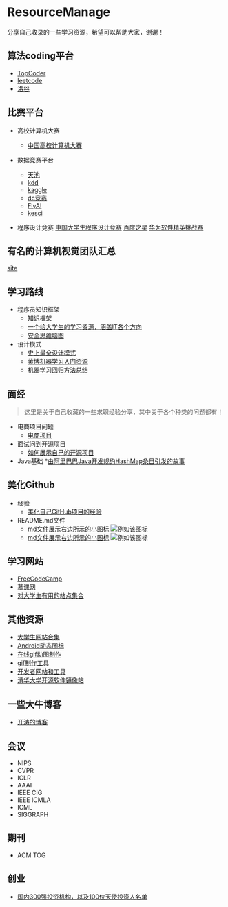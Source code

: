 # ResourceManage
分享自己收录的一些学习资源，希望可以帮助大家，谢谢！

## 算法coding平台
  * [TopCoder](https://www.topcoder.com/)
  * [leetcode](https://leetcode-cn.com/)
  * [洛谷](https://www.luogu.org/)


## 比赛平台
* 高校计算机大赛
  * [中国高校计算机大赛](http://www.c4best.cn/sy)
* 数据竞赛平台
  * [天池](https://zhuanlan.zhihu.com/p/2878195)
  * [kdd](https://zhuanlan.zhihu.com/p/2878195)
  * [kaggle](https://zhuanlan.zhihu.com/p/2878195)
  * [dc竞赛](https://www.pkbigdata.com/common/cmptIndex.html)
  * [FlyAI](https://www.flyai.com/)
  * [kesci](https://www.kesci.com/home/competition)

* 程序设计竞赛
[中国大学生程序设计竞赛](https://ccpc.io/event)
[百度之星](http://star.baidu.com/)
[华为软件精英挑战赛](https://codecraft.huawei.com/GeneralIntro)
## 有名的计算机视觉团队汇总
[site](https://www.jianshu.com/p/9e08b6fa7a13)

## 学习路线
* 程序员知识框架
  * [知识框架](https://zhuanlan.zhihu.com/p/2878195)
  * [一个给大学生的学习资源，涵盖IT各个方向](https://github.com/dipakkr/A-to-Z-Resources-for-Students)
  * [安全思维脑图](https://github.com/phith0n/Mind-Map)
* 设计模式
  * [史上最全设计模式](https://blog.csdn.net/lovelion/article/details/17517213)
  * [黄博机器学习入门资源](https://mp.weixin.qq.com/s?__biz=Mzg5NzAxMDgwNg==&mid=2247483872&idx=1&sn=a8d462ba6bbe582fd35d6a1240c15f86&chksm=c0791cf9f70e95ef60751437a698b0bee4188405bc9bedebea34611a96f7207c10a9b7309bfa&mpshare=1&scene=23&srcid=1109uwdyPOtcJoIvmQblsm9S#rd)
  * [机器学习回归方法总结](https://mp.weixin.qq.com/s?__biz=Mzg5NzAxMDgwNg==&mid=2247484173&idx=1&sn=e32dffb596f864bd9dbec8c61eaeebf2&chksm=c0791e14f70e970277df77ca4b85874c9025b74df87218d2edef1945d45c801af0c49f3e0e2f&mpshare=1&scene=23&srcid=04104aK57fGFvCbI1cBvroyY#rd)

## 面经
> 这里是关于自己收藏的一些求职经验分享，其中关于各个种类的问题都有！

* 电商项目问题
  * [电商项目](https://blog.csdn.net/lihang_1994/article/details/74620538)
* 面试问到开源项目
  * [如何展示自己的开源项目](http://blog.jobbole.com/112322/?utm_source=blog.jobbole.com&utm_medium=relatedPosts)
* Java基础
  *[由阿里巴巴Java开发规约HashMap条目引发的故事](https://zhuanlan.zhihu.com/p/30360734)

## 美化Github
* 经验
  * [美化自己GitHub项目的经验](https://www.jianshu.com/p/ae6749858f28)
* README.md文件
  * [md文件展示右边所示的小图标](https://shields.io/#/examples/chat)  ![例如该图标](https://img.shields.io/badge/color-green-green.svg?longCache=true)
  * [md文件展示右边所示的小图标](  https://github.com/fehmicansaglam/progressed.io)  ![例如该图标](http://progressed.io/bar/28)

## 学习网站

* [FreeCodeCamp](https://www.freecodecamp.cn/)
* [慕课网](http://www.imooc.com)
* [对大学生有用的站点集合](./site/大学生有用的站点集合.md)


## 其他资源
* [大学生网站合集](https://github.com/Xuanwo/WebsitesForStudents)
* [Android动态图标](https://android-material-icon-generator.bitdroid.de/)
* [在线gif动图制作](https://ezgif.com/)
* [gif制作工具](https://github.com/NickeManarin/ScreenToGif)
* [开发者网站和工具](http://it-ebooks.flygon.net/developer/)
* [清华大学开源软件镜像站](https://mirrors.tuna.tsinghua.edu.cn/)
## 一些大牛博客
* [开涛的博客](http://jinnianshilongnian.iteye.com/blog/1752171)

## 会议
- NIPS
- CVPR
- ICLR
- AAAI  
- IEEE CIG  
- IEEE ICMLA
- ICML
- SIGGRAPH

## 期刊
- ACM TOG

## 创业

- [国内300强投资机构，以及100位天使投资人名单](https://www.toutiao.com/a1631143194388499)
